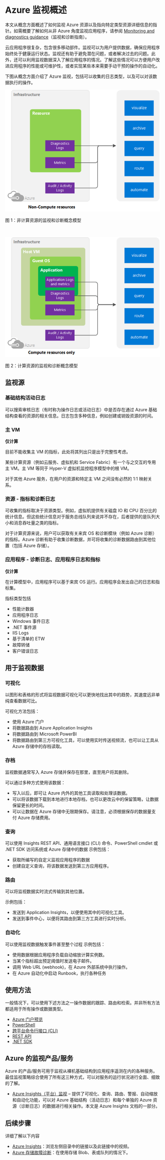 <properties
	pageTitle="Microsoft Azure 监视概述 | Azure"
	description="概述如何在 Azure 中进行监视和诊断，内容包括警报、webhook、自动缩放等。"
	authors="rboucher"
	manager=""
	editor=""
	services="monitoring-and-diagnostics"
	documentationCenter="monitoring-and-diagnostics"/>

<tags
	ms.service="monitoring-and-diagnostics"
	ms.workload="na"
	ms.tgt_pltfrm="na"
	ms.devlang="na"
	ms.topic="article"
	ms.date="09/06/2016"
	ms.author="robb"
	wacn.date="10/17/2016"/>  


# Azure 监视概述

本文从概念方面概述了如何监视 Azure 资源以及指向特定类型资源详细信息的指针。如需概要了解如何从非 Azure 角度监视应用程序，请参阅 [Monitoring and diagnostics guidance](/documentation/articles/best-practices-monitoring/)（监视和诊断指南）。

云应用程序很复杂，包含很多移动部件。监视可以为用户提供数据，确保应用程序始终处于健康运行状态。监视还有助于避免潜在问题，或者解决过去的问题。此外，还可以利用监视数据深入了解应用程序的情况。了解这些情况可以方便用户改进应用程序的性能或可维护性，或者实现某些本来需要手动干预的操作的自动化。

下图从概念方面介绍了 Azure 监视，包括可以收集的日志类型，以及可以对该数据执行的操作。

![非计算资源的监视和诊断逻辑模型](./media/monitoring-overview/monitoring-azure-resources-non-compute.png)  


图 1：非计算资源的监视和诊断概念模型

<br/>  


![计算资源的监视和诊断逻辑模型](./media/monitoring-overview/monitoring-azure-resources-compute.png)  


图 2：计算资源的监视和诊断概念模型


## 监视源
### 基础结构活动日志
可以搜索审核日志（有时称为操作日志或活动日志）中是否存在通过 Azure 基础结构查看的资源的相关信息。日志包含多种信息，例如创建或销毁资源的时间。

### 主 VM
**仅计算**

目前不能收集主 VM 的指标，此处将其列出只是出于完整性考虑。

某些计算资源（例如云服务、虚拟机和 Service Fabric）有一个与之交互的专用主 VM。主 VM 等同于 Hyper-V 虚拟机监控程序模型中的根 VM。

对于其他 Azure 服务，在用户的资源和特定主 VM 之间没有必然的 1:1 映射关系。


### 资源 - 指标和诊断日志
可收集的指标取决于资源类型。例如，虚拟机提供有关磁盘 IO 和 CPU 百分比的统计信息。但这些统计信息对于服务总线队列来说并不存在，后者提供的是队列大小和消息吞吐量之类的指标。

对于计算资源来说，用户可以获取有关来宾 OS 和诊断模块（例如 Azure 诊断）的指标。Azure 诊断有助于收集诊断数据，并可将收集的诊断数据路由到其他位置（包括 Azure 存储）。

### 应用程序 - 诊断日志、应用程序日志和指标
**仅计算**

在计算模型中，应用程序可以基于来宾 OS 运行。应用程序会发出自己的日志和指标集。

指标类型包括

- 性能计数器
- 应用程序日志
- Windows 事件日志
- .NET 事件源
- IIS Logs
- 基于清单的 ETW
- 故障转储
- 客户错误日志


## 用于监视数据

### 可视化
以图形和表格的形式将监视数据可视化可以更快地找出其中的趋势，其速度远非单纯查看数据可比。

可视化方法包括：

- 使用 Azure 门户
- 将数据路由到 Azure Application Insights
- 将数据路由到 Microsoft PowerBI
- 将数据路由到第三方可视化工具，可以使用实时传送视频流，也可以让工具从 Azure 存储中的存档读取。

### 存档
监视数据通常写入 Azure 存储并保存在那里，直至用户将其删除。

可以通过多种方式使用该数据：

- 写入以后，即可让 Azure 内外的其他工具读取和处理该数据。
- 可以将该数据下载到本地进行本地存档，也可以更改云中的保留策略，让数据保留更长的时间。
- 可以让数据在 Azure 存储中无限期保存。请注意，必须根据保存的数据量支付 Azure 存储费用。

### 查询
可以使用 Insights REST API、通用语言接口 (CLI) 命令、PowerShell cmdlet 或 .NET SDK 访问系统或 Azure 存储中的数据 示例包括：

-  获取所编写的自定义监视应用程序的数据
-  创建自定义查询，将该数据发送到第三方应用程序。

### 路由
可以将监视数据实时流式传输到其他位置。

示例包括：

- 发送到 Application Insights，以便使用其中的可视化工具。
- 发送到事件中心，以便将其路由到第三方工具进行实时分析。

### 自动化
可以使用监视数据触发事件甚至整个过程 示例包括：

- 使用数据根据应用程序负载自动缩放计算实例数。
- 当某个指标超出预定阈值时发送电子邮件。
- 调用 Web URL (webhook)，在 Azure 外部系统中执行操作。
- 在 Azure 自动化中启动 Runbook，执行各种任务



## 使用方法
一般情况下，可以使用下述方法之一操作数据的跟踪、路由和检索。并非所有方法都适用于所有操作或数据类型。

- [Azure 门户预览](https://portal.azure.cn)
- [PowerShell](/documentation/articles/insights-powershell-samples/)
- [跨平台命令行接口 (CLI)](/documentation/articles/insights-cli-samples/)
- [REST API](https://msdn.microsoft.com/zh-cn/library/dn931943.aspx)
- [.NET SDK](https://msdn.microsoft.com/zh-cn/library/dn802153.aspx)

## Azure 的监视产品/服务
Azure 的产品/服务可用于监视从裸机基础结构到应用程序遥测在内的各种服务。最佳监视策略综合使用了所有这三种方式，可以对服务的运行状况进行全面、细致的了解。

- [Azure Insights（平台）监视](http://aka.ms/azmondocs) – 提供了可视化、查询、路由、警报、自动缩放和自动化功能，可以对 Azure 基础结构（活动日志）和每个单独的 Azure 资源（诊断日志）的数据进行相关操作。本文是 Azure Insights 文档的一部分。


## 后续步骤
详细了解以下内容

- [Azure Insights](http://aka.ms/azmondocs)：浏览左侧目录中的链接以及此链接中的视频。
- [Azure 存储故障诊断](/documentation/articles/storage-e2e-troubleshooting/)：在使用存储 Blob、表或队列的情况下。

<!---HONumber=Mooncake_1010_2016-->